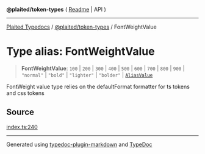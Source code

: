**@plaited/token-types** ( [Readme](../README.md) \| API )

***

[Plaited Typedocs](../../../modules.md) / [@plaited/token-types](../modules.md) / FontWeightValue

# Type alias: FontWeightValue

> **FontWeightValue**: `100` \| `200` \| `300` \| `400` \| `500` \| `600` \| `700` \| `800` \| `900` \| `"normal"` \| `"bold"` \| `"lighter"` \| `"bolder"` \| [`AliasValue`](AliasValue.md)

FontWeight value type relies on the defaultFormat formatter for ts tokens and css tokens

## Source

[index.ts:240](https://github.com/plaited/plaited/blob/b0dd907/libs/token-types/src/index.ts#L240)

***

Generated using [typedoc-plugin-markdown](https://www.npmjs.com/package/typedoc-plugin-markdown) and [TypeDoc](https://typedoc.org/)
